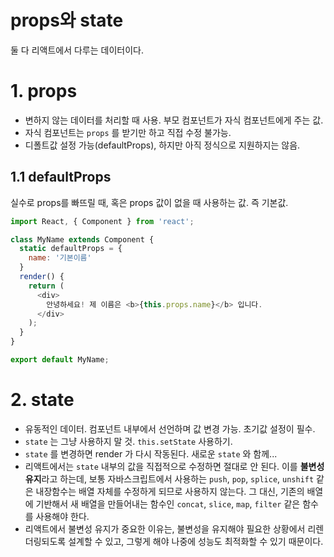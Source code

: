 props와 state
===
둘 다 리액트에서 다루는 데이터이다.

# 1. props
* 변하지 않는 데이터를 처리할 때 사용. 부모 컴포넌트가 자식 컴포넌트에게 주는 값.
* 자식 컴포넌트는 `props` 를 받기만 하고 직접 수정 불가능.
* 디폴트값 설정 가능(defaultProps), 하지만 아직 정식으로 지원하지는 않음.

## 1.1 defaultProps
실수로 props를 빠뜨릴 때, 혹은 props 값이 없을 때 사용하는 값. 즉 기본값.
```javascript
import React, { Component } from 'react';

class MyName extends Component {
  static defaultProps = {
    name: '기본이름'
  }
  render() {
    return (
      <div>
        안녕하세요! 제 이름은 <b>{this.props.name}</b> 입니다.
      </div>
    );
  }
}

export default MyName;
```

# 2. state
* 유동적인 데이터. 컴포넌트 내부에서 선언하며 값 변경 가능. 초기값 설정이 필수.
* `state` 는 그냥 사용하지 말 것. `this.setState` 사용하기.
* `state` 를 변경하면 render 가 다시 작동된다. 새로운 `state` 와 함께...
* 리액트에서는 `state` 내부의 값을 직접적으로 수정하면 절대로 안 된다. 이를 **불변성 유지**라고 하는데, 보통 자바스크립트에서 사용하는 `push`, `pop`, `splice`, `unshift` 같은 내장함수는 배열 자체를 수정하게 되므로 사용하지 않는다. 그 대신, 기존의 배열에 기반해서 새 배열을 만들어내는 함수인 `concat`, `slice`, `map`, `filter` 같은 함수를 사용해야 한다.
* 리액트에서 불변성 유지가 중요한 이유는, 불변성을 유지해야 필요한 상황에서 리렌더링되도록 설계할 수 있고, 그렇게 해야 나중에 성능도 최적화할 수 있기 때문이다.